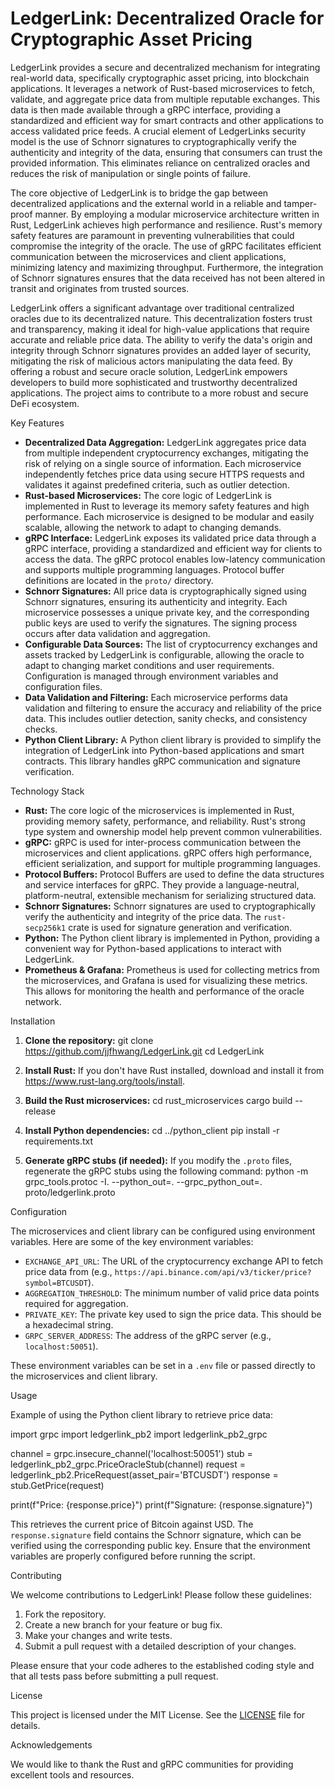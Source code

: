 # LedgerLink: Decentralized Oracle for Cryptographic Asset Pricing

LedgerLink provides a secure and decentralized mechanism for integrating real-world data, specifically cryptographic asset pricing, into blockchain applications. It leverages a network of Rust-based microservices to fetch, validate, and aggregate price data from multiple reputable exchanges. This data is then made available through a gRPC interface, providing a standardized and efficient way for smart contracts and other applications to access validated price feeds. A crucial element of LedgerLinks security model is the use of Schnorr signatures to cryptographically verify the authenticity and integrity of the data, ensuring that consumers can trust the provided information. This eliminates reliance on centralized oracles and reduces the risk of manipulation or single points of failure.

The core objective of LedgerLink is to bridge the gap between decentralized applications and the external world in a reliable and tamper-proof manner. By employing a modular microservice architecture written in Rust, LedgerLink achieves high performance and resilience. Rust's memory safety features are paramount in preventing vulnerabilities that could compromise the integrity of the oracle. The use of gRPC facilitates efficient communication between the microservices and client applications, minimizing latency and maximizing throughput. Furthermore, the integration of Schnorr signatures ensures that the data received has not been altered in transit and originates from trusted sources.

LedgerLink offers a significant advantage over traditional centralized oracles due to its decentralized nature. This decentralization fosters trust and transparency, making it ideal for high-value applications that require accurate and reliable price data. The ability to verify the data's origin and integrity through Schnorr signatures provides an added layer of security, mitigating the risk of malicious actors manipulating the data feed. By offering a robust and secure oracle solution, LedgerLink empowers developers to build more sophisticated and trustworthy decentralized applications. The project aims to contribute to a more robust and secure DeFi ecosystem.

Key Features

*   **Decentralized Data Aggregation:** LedgerLink aggregates price data from multiple independent cryptocurrency exchanges, mitigating the risk of relying on a single source of information. Each microservice independently fetches price data using secure HTTPS requests and validates it against predefined criteria, such as outlier detection.
*   **Rust-based Microservices:** The core logic of LedgerLink is implemented in Rust to leverage its memory safety features and high performance. Each microservice is designed to be modular and easily scalable, allowing the network to adapt to changing demands.
*   **gRPC Interface:** LedgerLink exposes its validated price data through a gRPC interface, providing a standardized and efficient way for clients to access the data. The gRPC protocol enables low-latency communication and supports multiple programming languages. Protocol buffer definitions are located in the `proto/` directory.
*   **Schnorr Signatures:** All price data is cryptographically signed using Schnorr signatures, ensuring its authenticity and integrity. Each microservice possesses a unique private key, and the corresponding public keys are used to verify the signatures. The signing process occurs after data validation and aggregation.
*   **Configurable Data Sources:** The list of cryptocurrency exchanges and assets tracked by LedgerLink is configurable, allowing the oracle to adapt to changing market conditions and user requirements. Configuration is managed through environment variables and configuration files.
*   **Data Validation and Filtering:** Each microservice performs data validation and filtering to ensure the accuracy and reliability of the price data. This includes outlier detection, sanity checks, and consistency checks.
*   **Python Client Library:** A Python client library is provided to simplify the integration of LedgerLink into Python-based applications and smart contracts. This library handles gRPC communication and signature verification.

Technology Stack

*   **Rust:** The core logic of the microservices is implemented in Rust, providing memory safety, performance, and reliability. Rust's strong type system and ownership model help prevent common vulnerabilities.
*   **gRPC:** gRPC is used for inter-process communication between the microservices and client applications. gRPC offers high performance, efficient serialization, and support for multiple programming languages.
*   **Protocol Buffers:** Protocol Buffers are used to define the data structures and service interfaces for gRPC. They provide a language-neutral, platform-neutral, extensible mechanism for serializing structured data.
*   **Schnorr Signatures:** Schnorr signatures are used to cryptographically verify the authenticity and integrity of the price data. The `rust-secp256k1` crate is used for signature generation and verification.
*   **Python:** The Python client library is implemented in Python, providing a convenient way for Python-based applications to interact with LedgerLink.
*   **Prometheus & Grafana:** Prometheus is used for collecting metrics from the microservices, and Grafana is used for visualizing these metrics. This allows for monitoring the health and performance of the oracle network.

Installation

1.  **Clone the repository:**
    git clone https://github.com/jjfhwang/LedgerLink.git
    cd LedgerLink

2.  **Install Rust:**
    If you don't have Rust installed, download and install it from <https://www.rust-lang.org/tools/install>.

3.  **Build the Rust microservices:**
    cd rust_microservices
    cargo build --release

4.  **Install Python dependencies:**
    cd ../python_client
    pip install -r requirements.txt

5.  **Generate gRPC stubs (if needed):**
    If you modify the `.proto` files, regenerate the gRPC stubs using the following command:
    python -m grpc_tools.protoc -I. --python_out=. --grpc_python_out=. proto/ledgerlink.proto

Configuration

The microservices and client library can be configured using environment variables. Here are some of the key environment variables:

*   `EXCHANGE_API_URL`: The URL of the cryptocurrency exchange API to fetch price data from (e.g., `https://api.binance.com/api/v3/ticker/price?symbol=BTCUSDT`).
*   `AGGREGATION_THRESHOLD`: The minimum number of valid price data points required for aggregation.
*   `PRIVATE_KEY`: The private key used to sign the price data. This should be a hexadecimal string.
*   `GRPC_SERVER_ADDRESS`: The address of the gRPC server (e.g., `localhost:50051`).

These environment variables can be set in a `.env` file or passed directly to the microservices and client library.

Usage

Example of using the Python client library to retrieve price data:

import grpc
import ledgerlink_pb2
import ledgerlink_pb2_grpc

channel = grpc.insecure_channel('localhost:50051')
stub = ledgerlink_pb2_grpc.PriceOracleStub(channel)
request = ledgerlink_pb2.PriceRequest(asset_pair='BTCUSDT')
response = stub.GetPrice(request)

print(f"Price: {response.price}")
print(f"Signature: {response.signature}")

This retrieves the current price of Bitcoin against USD. The `response.signature` field contains the Schnorr signature, which can be verified using the corresponding public key. Ensure that the environment variables are properly configured before running the script.

Contributing

We welcome contributions to LedgerLink! Please follow these guidelines:

1.  Fork the repository.
2.  Create a new branch for your feature or bug fix.
3.  Make your changes and write tests.
4.  Submit a pull request with a detailed description of your changes.

Please ensure that your code adheres to the established coding style and that all tests pass before submitting a pull request.

License

This project is licensed under the MIT License. See the [LICENSE](https://github.com/jjfhwang/LedgerLink/blob/main/LICENSE) file for details.

Acknowledgements

We would like to thank the Rust and gRPC communities for providing excellent tools and resources.
